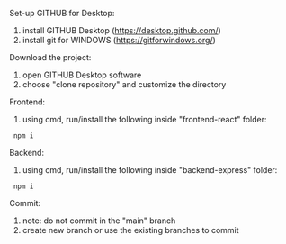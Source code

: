 Set-up GITHUB for Desktop:
  1. install GITHUB Desktop (https://desktop.github.com/)
  2. install git for WINDOWS (https://gitforwindows.org/)

Download the project:
  1. open GITHUB Desktop software
  2. choose "clone repository" and customize the directory

Frontend:
  1.  using cmd, run/install the following inside "frontend-react" folder:
     
     npm i

Backend:
  1.  using cmd, run/install the following inside "backend-express" folder:
     
     npm i

Commit:
  1. note: do not commit in the "main" branch
  2. create new branch or use the existing branches to commit
